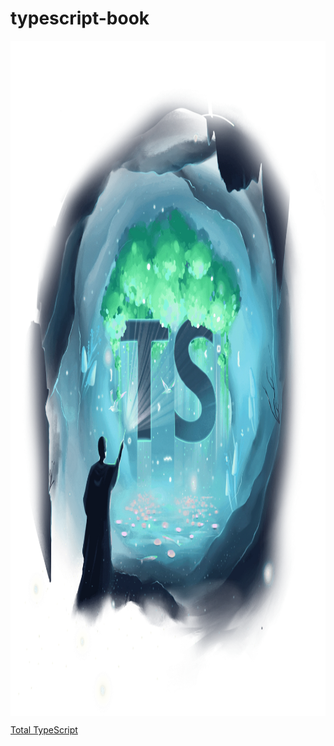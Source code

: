 # typescript-book
<img align="center" alt="wizard" src="https://github.com/Doringl/typescript-book/blob/main/wizard-in-a-cave%402x.webp?raw=true" width="1920" height="1080" />

[Total TypeScript](https://totaltypescript.com/tutorials/beginners-typescript)
